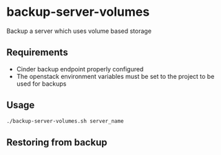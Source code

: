 # backup-server-volumes

Backup a server which uses volume based storage

## Requirements
- Cinder backup endpoint properly configured
- The openstack environment variables must be set to the project to be used for backups

## Usage

```sh
./backup-server-volumes.sh server_name
```



## Restoring from backup

